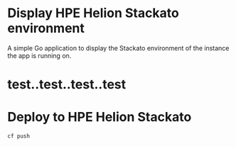 # Display HPE Helion Stackato environment

A simple Go application to display the Stackato environment of the
instance the app is running on. 

# test..test..test..test 

# Deploy to HPE Helion Stackato

    cf push
